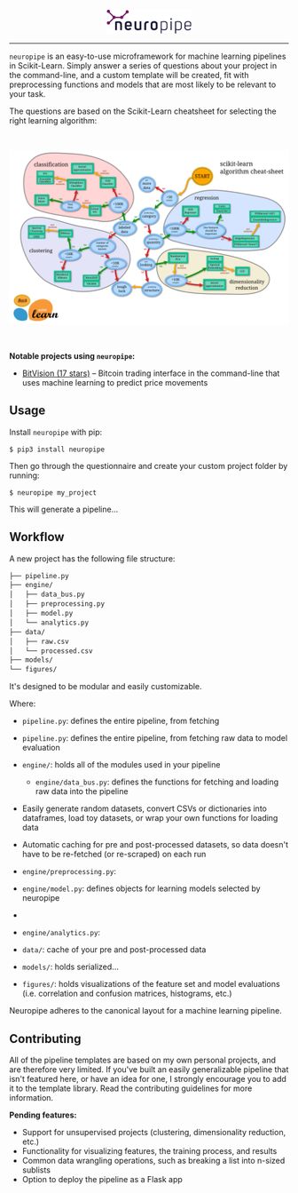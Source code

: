<p align="center"><img width="30%" src="./logo.png" /></p>

***

`neuropipe` is an easy-to-use microframework for machine learning pipelines in Scikit-Learn. Simply answer a series of questions about your project in the command-line, and a custom template will be created, fit with preprocessing functions and models that are most likely to be relevant to your task.

The questions are based on the Scikit-Learn cheatsheet for selecting the right learning algorithm:

<br />

![Scikit-Learn Cheatsheet](docs/cheatsheet.png)

<br />

**Notable projects using `neuropipe`:**

- [BitVision (17 stars)](http://github.com/shobrook/BitVision) – Bitcoin trading interface in the command-line that uses machine learning to predict price movements

## Usage

Install `neuropipe` with pip:

```
$ pip3 install neuropipe
```

Then go through the questionnaire and create your custom project folder by running:

```
$ neuropipe my_project
```

This will generate a pipeline...

## Workflow

A new project has the following file structure:

```bash
├── pipeline.py
├── engine/
│   ├── data_bus.py
│   ├── preprocessing.py
│   ├── model.py
│   └── analytics.py
├── data/
│   ├── raw.csv
│   └── processed.csv
├── models/
└── figures/
```

It's designed to be modular and easily customizable.

Where:

- `pipeline.py`: defines the entire pipeline, from fetching

- `pipeline.py`: defines the entire pipeline, from fetching raw data to model evaluation
- `engine/`: holds all of the modules used in your pipeline
  - `engine/data_bus.py`: defines the functions for fetching and loading raw data into the pipeline
- Easily generate random datasets, convert CSVs or dictionaries into dataframes, load toy datasets, or wrap your own functions for loading data
- Automatic caching for pre and post-processed datasets, so data doesn't have to be re-fetched (or re-scraped) on each run
- `engine/preprocessing.py`:
- `engine/model.py`: defines objects for learning models selected by neuropipe
-
- `engine/analytics.py`:
- `data/`: cache of your pre and post-processed data
- `models/`: holds serialized...
- `figures/`: holds visualizations of the feature set and model evaluations (i.e. correlation and confusion matrices, histograms, etc.)

Neuropipe adheres to the canonical layout for a machine learning pipeline.

## Contributing

All of the pipeline templates are based on my own personal projects, and are therefore very limited. If you've built an easily generalizable pipeline that isn't featured here, or have an idea for one, I strongly encourage you to add it to the template library<!--, so that potentially thousands of developers could benefit from your design-->. Read the contributing guidelines for more information.

**Pending features:**

- Support for unsupervised projects (clustering, dimensionality reduction, etc.)
- Functionality for visualizing features, the training process, and results
- Common data wrangling operations, such as breaking a list into n-sized sublists
- Option to deploy the pipeline as a Flask app <!--incl. Dockerfile and retrain/predict endpoints-->
